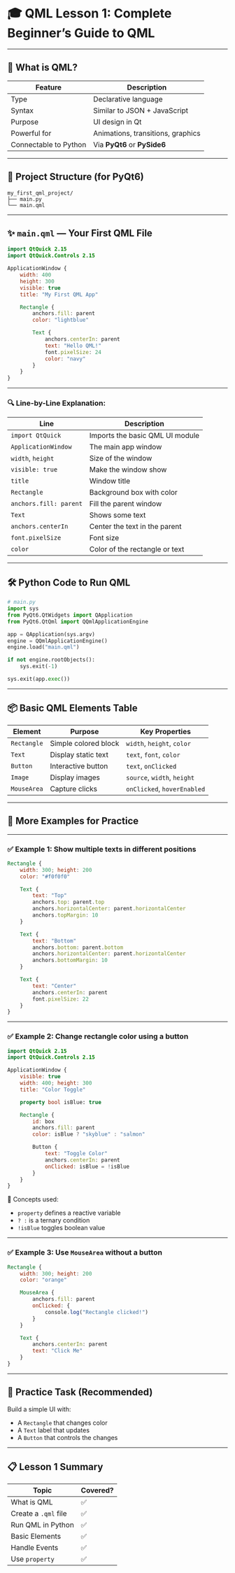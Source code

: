 # 🎓 **QML Lesson 1: Complete Beginner’s Guide to QML**

---

## 🧠 What is QML?

| Feature               | Description                       |
| --------------------- | --------------------------------- |
| Type                  | Declarative language              |
| Syntax                | Similar to JSON + JavaScript      |
| Purpose               | UI design in Qt                   |
| Powerful for          | Animations, transitions, graphics |
| Connectable to Python | Via **PyQt6** or **PySide6**      |

---

## 📁 Project Structure (for PyQt6)

```
my_first_qml_project/
├── main.py
└── main.qml
```

---

## ✨ `main.qml` — Your First QML File

```qml
import QtQuick 2.15
import QtQuick.Controls 2.15

ApplicationWindow {
    width: 400
    height: 300
    visible: true
    title: "My First QML App"

    Rectangle {
        anchors.fill: parent
        color: "lightblue"

        Text {
            anchors.centerIn: parent
            text: "Hello QML!"
            font.pixelSize: 24
            color: "navy"
        }
    }
}
```

---

### 🔍 Line-by-Line Explanation:

| Line                   | Description                     |
| ---------------------- | ------------------------------- |
| `import QtQuick`       | Imports the basic QML UI module |
| `ApplicationWindow`    | The main app window             |
| `width`, `height`      | Size of the window              |
| `visible: true`        | Make the window show            |
| `title`                | Window title                    |
| `Rectangle`            | Background box with color       |
| `anchors.fill: parent` | Fill the parent window          |
| `Text`                 | Shows some text                 |
| `anchors.centerIn`     | Center the text in the parent   |
| `font.pixelSize`       | Font size                       |
| `color`                | Color of the rectangle or text  |

---

## 🛠️ Python Code to Run QML

```python
# main.py
import sys
from PyQt6.QtWidgets import QApplication
from PyQt6.QtQml import QQmlApplicationEngine

app = QApplication(sys.argv)
engine = QQmlApplicationEngine()
engine.load("main.qml")

if not engine.rootObjects():
    sys.exit(-1)

sys.exit(app.exec())
```

---

## 📦 Basic QML Elements Table

| Element     | Purpose              | Key Properties              |
| ----------- | -------------------- | --------------------------- |
| `Rectangle` | Simple colored block | `width`, `height`, `color`  |
| `Text`      | Display static text  | `text`, `font`, `color`     |
| `Button`    | Interactive button   | `text`, `onClicked`         |
| `Image`     | Display images       | `source`, `width`, `height` |
| `MouseArea` | Capture clicks       | `onClicked`, `hoverEnabled` |

---

## 📘 More Examples for Practice

---

### ✅ Example 1: Show multiple texts in different positions

```qml
Rectangle {
    width: 300; height: 200
    color: "#f0f0f0"

    Text {
        text: "Top"
        anchors.top: parent.top
        anchors.horizontalCenter: parent.horizontalCenter
        anchors.topMargin: 10
    }

    Text {
        text: "Bottom"
        anchors.bottom: parent.bottom
        anchors.horizontalCenter: parent.horizontalCenter
        anchors.bottomMargin: 10
    }

    Text {
        text: "Center"
        anchors.centerIn: parent
        font.pixelSize: 22
    }
}
```

---

### ✅ Example 2: Change rectangle color using a button

```qml
import QtQuick 2.15
import QtQuick.Controls 2.15

ApplicationWindow {
    visible: true
    width: 400; height: 300
    title: "Color Toggle"

    property bool isBlue: true

    Rectangle {
        id: box
        anchors.fill: parent
        color: isBlue ? "skyblue" : "salmon"

        Button {
            text: "Toggle Color"
            anchors.centerIn: parent
            onClicked: isBlue = !isBlue
        }
    }
}
```

🧠 Concepts used:

* `property` defines a reactive variable
* `? :` is a ternary condition
* `!isBlue` toggles boolean value

---

### ✅ Example 3: Use `MouseArea` without a button

```qml
Rectangle {
    width: 300; height: 200
    color: "orange"

    MouseArea {
        anchors.fill: parent
        onClicked: {
            console.log("Rectangle clicked!")
        }
    }

    Text {
        anchors.centerIn: parent
        text: "Click Me"
    }
}
```

---

## 📝 Practice Task (Recommended)

Build a simple UI with:

* A `Rectangle` that changes color
* A `Text` label that updates
* A `Button` that controls the changes

---

## 📋 Lesson 1 Summary

| Topic                | Covered? |
| -------------------- | -------- |
| What is QML          | ✅        |
| Create a `.qml` file | ✅        |
| Run QML in Python    | ✅        |
| Basic Elements       | ✅        |
| Handle Events        | ✅        |
| Use `property`       | ✅        |
